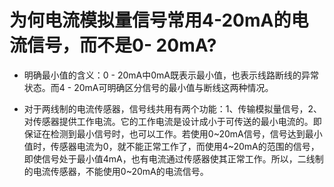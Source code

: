 # 为何电流模拟量信号常用4-20mA的电流信号，而不是0- 20mA?

- 明确最小值的含义：0 - 20mA中0mA既表示最小值，也表示线路断线的异常状态。而4 - 20mA可明确区分信号的最小值与断线这两种情况。

- 对于两线制的电流传感器，信号线共用有两个功能：1、传输模拟量信号，2、对传感器提供工作电流。它的工作电流是设计成小于可传送的最小电流的。即保证在检测到最小信号时，也可以工作。若使用0~20mA信号，信号达到最小值时，传感器电流为0，就不能正常工作了，而使用4~20mA的范围的信号，即使信号处于最小值4mA，也有电流通过传感器使其正常工作。所以，二线制的电流传感器，不能使用0~20mA的电流信号。

